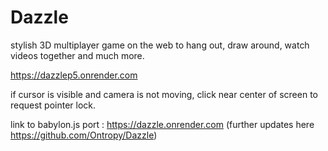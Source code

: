 # Dazzle
stylish 3D multiplayer game on the web to hang out, draw around, watch videos together and much more.

https://dazzlep5.onrender.com

if cursor is visible and camera is not moving, click near center of screen to request pointer lock.

link to babylon.js port : https://dazzle.onrender.com (further updates here https://github.com/Ontropy/Dazzle)
